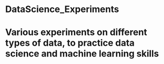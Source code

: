 # DataScience_Experiments
# Various experiments on different types of data, to practice data science and machine learning skills
